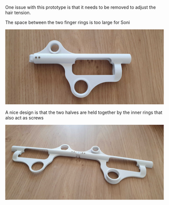 One issue with this prototype is that it needs to be removed to adjust the hair tension.

The space between the two finger rings is too large for Soni

<img src="https://github.com/reivaxy/celloAid/blob/main/bow_1/20240824_104051.jpg" width="1024px">

A nice design is that the two halves are held together by the inner rings that also act as screws

<img src="https://github.com/reivaxy/celloAid/blob/main/bow_1/20240824_104120.jpg" width="1024px">


